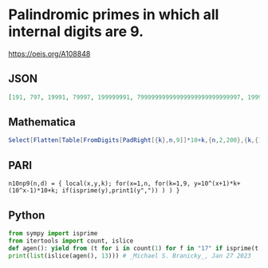 # Palindromic primes in which all internal digits are 9\.
https://oeis.org/A108848
## JSON
```JSON
[191, 797, 19991, 79997, 199999991, 79999999999999999999999999997, 19999999999999999999999999999999999999991, 199999999999999999999999999999999999999999999999999999999999999999999999999999999999991]
```
## Mathematica
```Mathematica
Select[Flatten[Table[FromDigits[PadRight[{k},n,9]]*10+k,{n,2,200},{k,{1,7}}]],PrimeQ] (* _Harvey P. Dale_, Dec 11 2019 *)
```
## PARI
```PARI
n10np9(n,d) = { local(x,y,k); for(x=1,n, for(k=1,9, y=10^(x+1)*k+(10^x-1)*10+k; if(isprime(y),print1(y",")) ) ) }
```
## Python
```Python
from sympy import isprime
from itertools import count, islice
def agen(): yield from (t for i in count(1) for f in "17" if isprime(t:=int(f + "9"*i + f)))
print(list(islice(agen(), 13))) # _Michael S. Branicky_, Jan 27 2023
```
